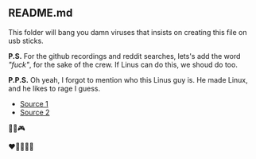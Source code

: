 README.md
---------

This folder will bang you damn viruses that insists on creating this file on usb sticks.

**P.S.** For the github recordings and reddit searches, lets's add the word *"fuck"*, for the sake of the crew. If Linus can do this, we shoud do too.

**P.P.S.** Oh yeah, I forgot to mention who this Linus guy is. He made Linux, and he likes to rage I guess.

 - [Source 1](https://lkml.org/lkml/2012/12/23/750)
 - [Source 2](http://www.theregister.co.uk/2016/07/11/linus_torvalds_in_sweary_rant_about_punctuation_in_kernel_comments/)

:cake::microphone::video_game:

:heart::purple_heart::blue_heart::green_heart::yellow_heart:
